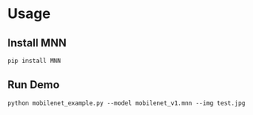 # Usage

## Install MNN
```
pip install MNN
```

## Run Demo
```
python mobilenet_example.py --model mobilenet_v1.mnn --img test.jpg
```